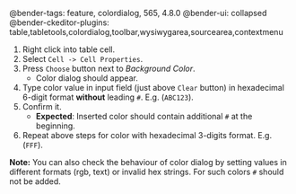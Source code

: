 @bender-tags: feature, colordialog, 565, 4.8.0
@bender-ui: collapsed
@bender-ckeditor-plugins: table,tabletools,colordialog,toolbar,wysiwygarea,sourcearea,contextmenu

1. Right click into table cell.
1. Select `Cell -> Cell Properties`.
1. Press `Choose` button next to _Background Color_.
	* Color dialog should appear.
1. Type color value in input field (just above `Clear` button) in hexadecimal 6-digit format **without** leading `#`. E.g. (`ABC123`).
1. Confirm it.
	* **Expected**: Inserted color should contain additional `#` at the beginning.
1. Repeat above steps for color with hexadecimal 3-digits format. E.g. (`FFF`).

**Note:** You can also check the behaviour of color dialog by setting values in different formats (rgb, text) or invalid hex strings. For such colors `#` should not be added.
